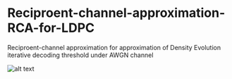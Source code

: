 # Reciproent-channel-approximation-RCA-for-LDPC
Reciproent-channel approximation for approximation of Density Evolution iterative decoding threshold under AWGN channel


![alt text](https://github.com/Lcrypto/Density-Evolution-AWGN/tree/master/%20Reciprocal-channel%20approximation%20for%20approximation%20of%20Density%20Evolution%20Iterative%20Decoding%20Threshold/octopus.png)


